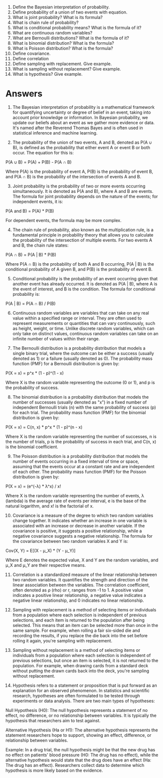 1. Define the Bayesian interpretation of probability.
2. Define probability of a union of two events with equation.
3. What is joint probability? What is its formula?
4. What is chain rule of probability?
5. What is conditional probability means? What is the formula of it?
6. What are continuous random variables?
7. What are Bernoulli distributions? What is the formula of it?
8. What is binomial distribution? What is the formula?
9. What is Poisson distribution? What is the formula?
10. Define covariance.
11. Define correlation
12. Define sampling with replacement. Give example.
13. What is sampling without replacement? Give example.
14. What is hypothesis? Give example.

# Answers


1. The Bayesian interpretation of probability is a mathematical framework for quantifying uncertainty or degree of belief in an event, taking into account prior knowledge or information. In Bayesian probability, we update our beliefs about an event as we gather more evidence or data. It's named after the Reverend Thomas Bayes and is often used in statistical inference and machine learning.

2. The probability of the union of two events, A and B, denoted as P(A ∪ B), is defined as the probability that either event A or event B or both occur. The equation for this is:

P(A ∪ B) = P(A) + P(B) - P(A ∩ B)

Where P(A) is the probability of event A, P(B) is the probability of event B, and P(A ∩ B) is the probability of the intersection of events A and B.

3. Joint probability is the probability of two or more events occurring simultaneously. It is denoted as P(A and B), where A and B are events. The formula for joint probability depends on the nature of the events; for independent events, it is:

P(A and B) = P(A) * P(B)

For dependent events, the formula may be more complex.

4. The chain rule of probability, also known as the multiplication rule, is a fundamental principle in probability theory that allows you to calculate the probability of the intersection of multiple events. For two events A and B, the chain rule states:

P(A ∩ B) = P(A | B) * P(B)

Where P(A ∩ B) is the probability of both A and B occurring, P(A | B) is the conditional probability of A given B, and P(B) is the probability of event B.

5. Conditional probability is the probability of an event occurring given that another event has already occurred. It is denoted as P(A | B), where A is the event of interest, and B is the condition. The formula for conditional probability is:

P(A | B) = P(A ∩ B) / P(B)

6. Continuous random variables are variables that can take on any real value within a specified range or interval. They are often used to represent measurements or quantities that can vary continuously, such as height, weight, or time. Unlike discrete random variables, which can only take on distinct values, continuous random variables can take on an infinite number of values within their range.

7. The Bernoulli distribution is a probability distribution that models a single binary trial, where the outcome can be either a success (usually denoted as 1) or a failure (usually denoted as 0). The probability mass function (PMF) for a Bernoulli distribution is given by:

P(X = x) = p^x * (1 - p)^(1 - x)

Where X is the random variable representing the outcome (0 or 1), and p is the probability of success.

8. The binomial distribution is a probability distribution that models the number of successes (usually denoted as "x") in a fixed number of independent Bernoulli trials (n) with the same probability of success (p) for each trial. The probability mass function (PMF) for the binomial distribution is given by:

P(X = x) = C(n, x) * p^x * (1 - p)^(n - x)

Where X is the random variable representing the number of successes, n is the number of trials, p is the probability of success in each trial, and C(n, x) is the binomial coefficient.

9. The Poisson distribution is a probability distribution that models the number of events occurring in a fixed interval of time or space, assuming that the events occur at a constant rate and are independent of each other. The probability mass function (PMF) for the Poisson distribution is given by:

P(X = x) = (e^(-λ) * λ^x) / x!

Where X is the random variable representing the number of events, λ (lambda) is the average rate of events per interval, e is the base of the natural logarithm, and x! is the factorial of x.

10. Covariance is a measure of the degree to which two random variables change together. It indicates whether an increase in one variable is associated with an increase or decrease in another variable. If the covariance is positive, it suggests a positive relationship, while a negative covariance suggests a negative relationship. The formula for the covariance between two random variables X and Y is:

Cov(X, Y) = E[(X - μ_X) * (Y - μ_Y)]

Where E denotes the expected value, X and Y are the random variables, and μ_X and μ_Y are their respective means.

11. Correlation is a standardized measure of the linear relationship between two random variables. It quantifies the strength and direction of the linear association between the variables. The correlation coefficient, often denoted as ρ (rho) or r, ranges from -1 to 1. A positive value indicates a positive linear relationship, a negative value indicates a negative linear relationship, and 0 indicates no linear relationship.

12. Sampling with replacement is a method of selecting items or individuals from a population where each selection is independent of previous selections, and each item is returned to the population after being selected. This means that an item can be selected more than once in the same sample. For example, when rolling a fair six-sided die and recording the results, if you replace the die back into the set before rolling it again, you're sampling with replacement.

13. Sampling without replacement is a method of selecting items or individuals from a population where each selection is independent of previous selections, but once an item is selected, it is not returned to the population. For example, when drawing cards from a standard deck without putting the drawn cards back into the deck, you're sampling without replacement.

14. Hypothesis refers to a statement or proposition that is put forward as an explanation for an observed phenomenon. In statistics and scientific research, hypotheses are often formulated to be tested through experiments or data analysis. There are two main types of hypotheses:

Null Hypothesis (H0): The null hypothesis represents a statement of no effect, no difference, or no relationship between variables. It is typically the hypothesis that researchers aim to test against.

Alternative Hypothesis (Ha or H1): The alternative hypothesis represents the statement researchers hope to support, showing an effect, difference, or relationship between variables.

Example: In a drug trial, the null hypothesis might be that the new drug has no effect on patients' blood pressure (H0: The drug has no effect), while the alternative hypothesis would state that the drug does have an effect (Ha: The drug has an effect). Researchers collect data to determine which hypothesis is more likely based on the evidence.


```python

```
